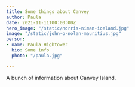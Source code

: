 ```yaml
---
title: Some things about Canvey
author: Paula
date: 2021-11-11T00:00:00Z
hero_image: "/static/norris-niman-iceland.jpg"
image: "/static/john-o-nolan-mauritius.jpg"
person:
- name: Paula Hightower
  bio: Some info
  photo: "/paula.jpg"

---
```

A bunch of information about Canvey Island.